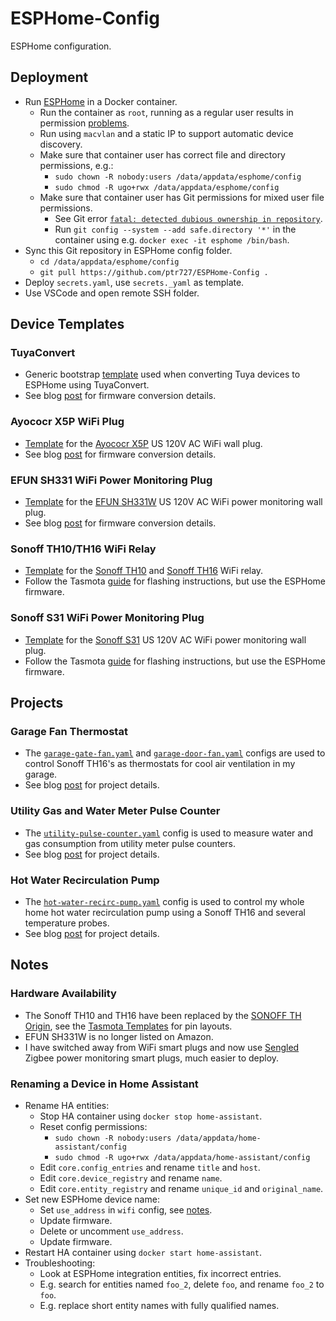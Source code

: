 # ESPHome-Config

ESPHome configuration.

## Deployment

- Run [ESPHome](https://hub.docker.com/r/esphome/esphome) in a Docker container.
  - Run the container as `root`, running as a regular user results in permission [problems](https://github.com/esphome/issues/issues/3558).
  - Run using `macvlan` and a static IP to support automatic device discovery.
  - Make sure that container user has correct file and directory permissions, e.g.:
    - `sudo chown -R nobody:users /data/appdata/esphome/config`
    - `sudo chmod -R ugo+rwx /data/appdata/esphome/config`
  - Make sure that container user has Git permissions for mixed user file permissions.
    - See Git error [`fatal: detected dubious ownership in repository`](https://github.com/esphome/issues/issues/4519).
    - Run `git config --system --add safe.directory '*'` in the container using e.g. `docker exec -it esphome /bin/bash`.
- Sync this Git repository in ESPHome config folder.
  - `cd /data/appdata/esphome/config`
  - `git pull https://github.com/ptr727/ESPHome-Config .`
- Deploy `secrets.yaml`, use `secrets._yaml` as template.
- Use VSCode and open remote SSH folder.

## Device Templates

### TuyaConvert

- Generic bootstrap [template](./tuya-convert.yaml) used when converting Tuya devices to ESPHome using TuyaConvert.
- See blog [post](https://blog.insanegenius.com/2020/09/10/tuya-to-tasmota-to-esphome/) for firmware conversion details.

### Ayococr X5P WiFi Plug

- [Template](./templates/aoycocr_x5p.yaml) for the [Ayococr X5P](https://www.amazon.com/dp/B07R6CT3G7) US 120V AC WiFi wall plug.
- See blog [post](https://blog.insanegenius.com/2020/09/10/tuya-to-tasmota-to-esphome/) for firmware conversion details.

### EFUN SH331 WiFi Power Monitoring Plug

- [Template](./templates/efun_sh331.yaml) for the [EFUN SH331W](https://www.amazon.com/gp/product/B07DCJ7TDR) US 120V AC WiFi power monitoring wall plug.
- See blog [post](https://blog.insanegenius.com/2020/09/10/tuya-to-tasmota-to-esphome/) for firmware conversion details.

### Sonoff TH10/TH16 WiFi Relay

- [Template](/templates/sonoff_th10.yaml) for the [Sonoff TH10](https://www.amazon.com/Sonoff-Temperature-Monitoring-Assistant-DS18B20/dp/B08DFQ2NP3) and [Sonoff TH16](https://www.amazon.com/Sonoff-Temperature-Humidity-Monitoring-Assistant/dp/B07TF5SYGL) WiFi relay.
- Follow the Tasmota [guide](https://tasmota.github.io/docs/devices/Sonoff-TH/) for flashing instructions, but use the ESPHome firmware.

### Sonoff S31 WiFi Power Monitoring Plug

- [Template](./templates/sonoff_s31.yaml) for the [Sonoff S31](https://www.amazon.com/Sonoff-Monitoring-Certified-Assistant-Supporting/dp/B08GKGS197) US 120V AC WiFi power monitoring wall plug.
- Follow the Tasmota [guide](https://tasmota.github.io/docs/devices/Sonoff-S31/) for flashing instructions, but use the ESPHome firmware.

## Projects

### Garage Fan Thermostat

- The [`garage-gate-fan.yaml`](./garage-gate-fan.yaml) and [`garage-door-fan.yaml`](./garage-door-fan.yaml) configs are used to control Sonoff TH16's as thermostats for cool air ventilation in my garage.
- See blog [post](https://blog.insanegenius.com/2021/08/11/trying-to-keep-my-garage-cool/) for project details.

### Utility Gas and Water Meter Pulse Counter

- The [`utility-pulse-counter.yaml`](./utility-pulse-counter.yaml) config is used to measure water and gas consumption from utility meter pulse counters.
- See blog [post](https://blog.insanegenius.com/2021/08/09/esp32-water-and-gas-utility-meter/) for project details.

### Hot Water Recirculation Pump

- The [`hot-water-recirc-pump.yaml`](./hot-water-recirc-pump.yaml) config is used to control my whole home hot water recirculation pump using a Sonoff TH16 and several temperature probes.
- See blog [post](https://blog.insanegenius.com/2020/10/11/hot-water-recirculation-pump-controller/) for project details.

## Notes

### Hardware Availability

- The Sonoff TH10 and TH16 have been replaced by the [SONOFF TH Origin](https://itead.cc/product/sonoff-th/), see the [Tasmota Templates](https://templates.blakadder.com/sonoff_THR316.html) for pin layouts.
- EFUN SH331W is no longer listed on Amazon.
- I have switched away from WiFi smart plugs and now use [Sengled](https://www.amazon.com/gp/product/B092DBFFBY/) Zigbee power monitoring smart plugs, much easier to deploy.

### Renaming a Device in Home Assistant

- Rename HA entities:
  - Stop HA container using `docker stop home-assistant`.
  - Reset config permissions:
    - `sudo chown -R nobody:users /data/appdata/home-assistant/config`
    - `sudo chmod -R ugo+rwx /data/appdata/home-assistant/config`
  - Edit `core.config_entries` and rename `title` and `host`.
  - Edit `core.device_registry` and rename `name`.
  - Edit `core.entity_registry` and rename `unique_id` and `original_name`.
- Set new ESPHome device name:
  - Set `use_address` in `wifi` config, see [notes](https://esphome.io/components/esphome.html#changing-esphome-node-name).
  - Update firmware.
  - Delete or uncomment `use_address`.
  - Update firmware.
- Restart HA container using `docker start home-assistant`.
- Troubleshooting:
  - Look at ESPHome integration entities, fix incorrect entries.
  - E.g. search for entities named `foo_2`, delete `foo`, and rename `foo_2` to `foo`.
  - E.g. replace short entity names with fully qualified names.
